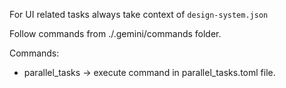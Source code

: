 For UI related tasks always take context of `design-system.json`

Follow commands from ./.gemini/commands folder.

Commands:
 - parallel_tasks -> execute command in parallel_tasks.toml file.